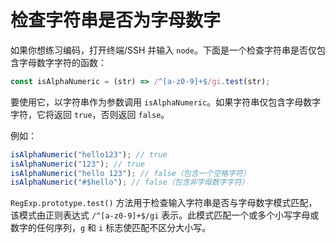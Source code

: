 # 检查字符串是否为字母数字

如果你想练习编码，打开终端/SSH 并输入 `node`。下面是一个检查字符串是否仅包含字母数字字符的函数：

```js
const isAlphaNumeric = (str) => /^[a-z0-9]+$/gi.test(str);
```

要使用它，以字符串作为参数调用 `isAlphaNumeric`。如果字符串仅包含字母数字字符，它将返回 `true`，否则返回 `false`。

例如：

```js
isAlphaNumeric("hello123"); // true
isAlphaNumeric("123"); // true
isAlphaNumeric("hello 123"); // false（包含一个空格字符）
isAlphaNumeric("#$hello"); // false（包含非字母数字字符）
```

`RegExp.prototype.test()` 方法用于检查输入字符串是否与字母数字模式匹配，该模式由正则表达式 `/^[a-z0-9]+$/gi` 表示。此模式匹配一个或多个小写字母或数字的任何序列，`g` 和 `i` 标志使匹配不区分大小写。
